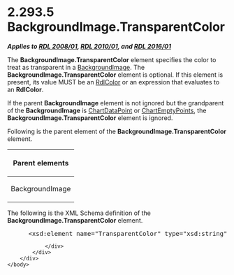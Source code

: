 <html dir="LTR" xmlns:mshelp="http://msdn.microsoft.com/mshelp" xmlns:ddue="http://ddue.schemas.microsoft.com/authoring/2003/5" xmlns:xlink="http://www.w3.org/1999/xlink" xmlns:tool="http://www.microsoft.com/tooltip">
    <head>
        <meta http-equiv="Content-Type" content="text/html; CHARSET=utf-8"></meta>
        <meta name="save" content="history"></meta>
        <title>2.293.5 BackgroundImage.TransparentColor</title>
        <xml>
            <mshelp:toctitle title="2.293.5 BackgroundImage.TransparentColor"></mshelp:toctitle>
            <mshelp:rltitle title="[MS-RDL]: BackgroundImage.TransparentColor"></mshelp:rltitle>
            <mshelp:keyword index="A" term="8358ee8d-5776-4973-9df1-772257627cb2"></mshelp:keyword>
            <mshelp:attr name="DCSext.ContentType" value="open specification"></mshelp:attr>
            <mshelp:attr name="AssetID" value="8358ee8d-5776-4973-9df1-772257627cb2"></mshelp:attr>
            <mshelp:attr name="TopicType" value="kbRef"></mshelp:attr>
            <mshelp:attr name="DCSext.Title" value="[MS-RDL]: BackgroundImage.TransparentColor" />
        </xml>
    </head>
    <body>
        <div id="header">
            <h1 class="heading">2.293.5 BackgroundImage.TransparentColor</h1>
        </div>
        <div id="mainSection">
            <div id="mainBody">
                <div id="allHistory" class="saveHistory"></div>
                <div id="sectionSection0" class="section" name="collapseableSection">
                    

<p><b><i>Applies to </i></b><a href="1e855f94-4617-47e4-b89e-0856c6cb420f.md"><b><i>RDL 2008/01</i></b></a><b><i>,
</i></b><a href="3428e690-a348-4ec7-8a6a-8efb42d2cdee.md"><b><i>RDL 2010/01</i></b></a><b><i>,
and </i></b><a href="52ce3983-2bfc-4e72-9359-42aaf5fe4509.md"><b><i>RDL 2016/01</i></b></a></p>

<p>The <b>BackgroundImage.TransparentColor</b> element
specifies the color to treat as transparent in a <a href="b3c5d73d-2f29-4b32-9846-d077a22588bf.md">BackgroundImage</a>. The <b>BackgroundImage.TransparentColor</b>
element is optional. If this element is present, its value MUST be an <a href="b302c6a5-6023-42b1-95ed-bafcdc4b5714.md">RdlColor</a> or an expression
that evaluates to an <b>RdlColor</b>.</p>

<p>If the parent <b>BackgroundImage</b> element is not ignored
but the grandparent of the <b>BackgroundImage</b> is <a href="86cf2a9b-4610-4ffe-8fff-16480a7bf6a4.md">ChartDataPoint</a> or <a href="63318796-2f97-45e4-bd8c-8926255308c7.md">ChartEmptyPoints</a>, the <b>BackgroundImage.TransparentColor</b>
element is ignored.</p>

<p>Following is the parent element of the <b>BackgroundImage.TransparentColor</b>
element.</p>

<table>
 <thead>
  <tr>
   <th>
   <p>Parent elements</p>
   </th>
  </tr>
 </thead>
 <tr>
  <td>
  <p>BackgroundImage </p>
  </td>
 </tr>
</table>

<p>The following is the XML Schema definition of the <b>BackgroundImage.TransparentColor</b>
element.           </p>

<dl>
<dd>
<div><pre> &lt;xsd:element name=&quot;TransparentColor&quot; type=&quot;xsd:string&quot; minOccurs=&quot;0&quot; /&gt;
</pre></div>
</dd></dl>


                </div>
            </div>
        </div>
    </body>
</html>